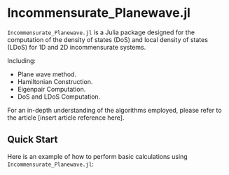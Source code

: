# Incommensurate_Planewave.jl 

`Incommensurate_Planewave.jl` is a Julia package designed for the computation of the density of states (DoS) and local density of states (LDoS) for 1D and 2D incommensurate systems. 

Including:

- Plane wave method.
- Hamiltonian Construction.
- Eigenpair Computation.
- DoS and LDoS Computation.

For an in-depth understanding of the algorithms employed, please refer to the article [insert article reference here].


## Quick Start 

Here is an example of how to perform basic calculations using `Incommensurate_Planewave.jl`:
